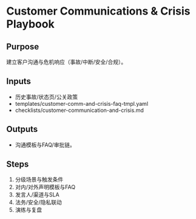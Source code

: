 # Customer Communications & Crisis Playbook

## Purpose

建立客户沟通与危机响应（事故/中断/安全/合规）。

## Inputs

- 历史事故/状态页/公关政策
- templates/customer-comm-and-crisis-faq-tmpl.yaml
- checklists/customer-communication-and-crisis.md

## Outputs

- 沟通模板与FAQ/审批链。

## Steps

1. 分级场景与触发条件
2. 对内/对外声明模板与FAQ
3. 发言人/渠道与SLA
4. 法务/安全/隐私联动
5. 演练与复盘
